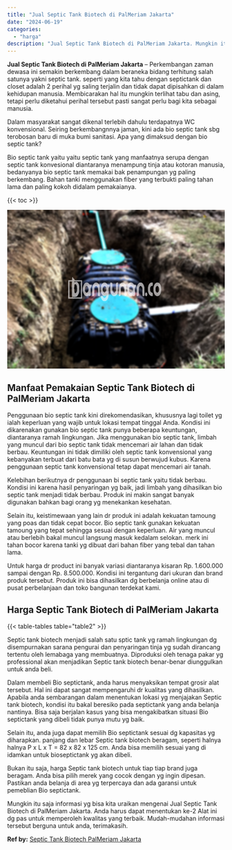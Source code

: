 ```yaml
---
title: "Jual Septic Tank Biotech di PalMeriam Jakarta"
date: "2024-06-19"
categories: 
  - "harga"
description: "Jual Septic Tank Biotech di PalMeriam Jakarta. Mungkin itu saja informasi yg bisa kita uraikan mengenai Jual Septic Tank Biotech di PalMeriam Jakarta. Anda h..."
---
```


**Jual Septic Tank Biotech di PalMeriam Jakarta** – Perkembangan zaman dewasa ini semakin berkembang dalam beraneka bidang terhitung salah satunya yakni septic tank. seperti yang kita tahu dengan septictank dan closet adalah 2 perihal yg saling terjalin dan tidak dapat dipisahkan di dalam kehidupan manusia. Membicarakan hal itu mungkin terlihat tabu dan asing, tetapi perlu diketahui perihal tersebut pasti sangat perlu bagi kita sebagai manusia.

Dalam masyarakat sangat dikenal terlebih dahulu terdapatnya WC konvensional. Seiring berkembangnnya jaman, kini ada bio septic tank sbg terobosan baru di muka bumi sanitasi. Apa yang dimaksud dengan bio septic tank?

Bio septic tank yaitu yaitu septic tank yang manfaatnya serupa dengan septic tank konvesional diantaranya menampung tinja atau kotoran manusia, bedanyanya bio septic tank memakai bak penampungan yg paling berkembang. Bahan tanki menggunakan fiber yang terbukti paling tahan lama dan paling kokoh didalam pemakaianya.

{{< toc >}}

![Jual Septic Tank Biotech di PalMeriam Jakarta](/images/jual-bio-septictank-49.png)

## Manfaat Pemakaian Septic Tank Biotech di PalMeriam Jakarta

Penggunaan bio septic tank kini direkomendasikan, khususnya lagi toilet yg ialah keperluan yang wajib untuk lokasi tempat tinggal Anda. Kondisi ini dikarenakan gunakan bio septic tank punya beberapa keuntungan, diantaranya ramah lingkungan. Jika menggunakan bio septic tank, limbah yang muncul dari bio septic tank tidak mencemari air lahan dan tidak berbau. Keuntungan ini tidak dimiliki oleh septic tank konvensional yang kebanyakan terbuat dari batu bata yg di susun berwujud kubus. Karena penggunaan septic tank konvensional tetap dapat mencemari air tanah.

Kelebihan berikutnya dr penggunaan bi septic tank yaitu tidak berbau. Kondisi ini karena hasil penyaringan yg baik, jadi limbah yang dihasilkan bio septic tank menjadi tidak berbau. Produk ini makin sangat banyak digunakan bahkan bagi orang yg menekankan kesehatan.

Selain itu, keistimewaan yang lain dr produk ini adalah kekuatan tamoung yang poas dan tidak cepat bocor. Bio septic tank gunakan kekuatan tamoung yang tepat sehingga sesuai dengan keperluan. Air yang muncul atau berlebih bakal muncul langsung masuk kedalam selokan. merk ini tahan bocor karena tanki yg dibuat dari bahan fiber yang tebal dan tahan lama.

Untuk harga dr product ini banyak variasi diantaranya kisaran Rp. 1.600.000 sampai dengan Rp. 8.500.000. Kondisi ini tergantung dari ukuran dan brand produk tersebut. Produk ini bisa dihasilkan dg berbelanja online atau di pusat perbelanjaan dan toko bangunan terdekat kami.

## Harga Septic Tank Biotech di PalMeriam Jakarta

{{< table-tables table="table2" >}}

Septic tank biotech menjadi salah satu sptic tank yg ramah lingkungan dg disempurnakan sarana pengurai dan penyaringan tinja yg sudah dirancang tertentu oleh lemabaga yang membuatnya. Diproduksi oleh tenaga pakar yg professional akan menjadikan Septic tank biotech benar-benar diunggulkan untuk anda beli.

Dalam membeli Bio septictank, anda harus menyaksikan tempat grosir alat tersebut. Hal ini dapat sangat mempengaruhi dr kualitas yang dihasilkan. Apabila anda sembarangan dalam menentukan lokasi yg menjajakan Septic tank biotech, kondisi itu bakal beresiko pada septictank yang anda belanja nantinya. Bisa saja berjalan kasus yang bisa mengakibatkan situasi Bio septictank yang dibeli tidak punya mutu yg baik.

Selain itu, anda juga dapat memilih Bio septictank sesuai dg kapasitas yg diharapkan. panjang dan lebar Septic tank biotech beragam, seperti halnya halnya P x L x T = 82 x 82 x 125 cm. Anda bisa memilih sesuai yang di idamkan untuk bioseptictank yg akan dibeli.

Bukan itu saja, harga Septic tank biotech untuk tiap tiap brand juga beragam. Anda bisa pilih merek yang cocok dengan yg ingin dipesan. Pastikan anda belanja di area yg terpercaya dan ada garansi untuk pemeblian Bio septictank.

Mungkin itu saja informasi yg bisa kita uraikan mengenai Jual Septic Tank Biotech di PalMeriam Jakarta. Anda harus dapat menentukan ke-2 Alat ini dg pas untuk memperoleh kwalitas yang terbaik. Mudah-mudahan informasi tersebut berguna untuk anda, terimakasih.

**Ref by:** [Septic Tank Biotech PalMeriam Jakarta](https://id.wikipedia.org/wiki/Septic)
